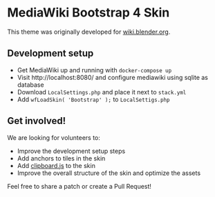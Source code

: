 # MediaWiki Bootstrap 4 Skin

This theme was originally developed for [wiki.blender.org](https://wiki.blender.org). 

## Development setup

* Get MediaWiki up and running with `docker-compose up`
* Visit http://localhost:8080/ and configure mediawiki using sqlite as database
* Download `LocalSettings.php` and place it next to `stack.yml`
* Add `wfLoadSkin( 'Bootstrap' );` to `LocalSettigs.php`

## Get involved!

We are looking for volunteers to:

* Improve the development setup steps
* Add anchors to tiles in the skin
* Add [clipboard.js](https://clipboardjs.com/) to the skin
* Improve the overall structure of the skin and optimize the assets

Feel free to share a patch or create a Pull Request!
